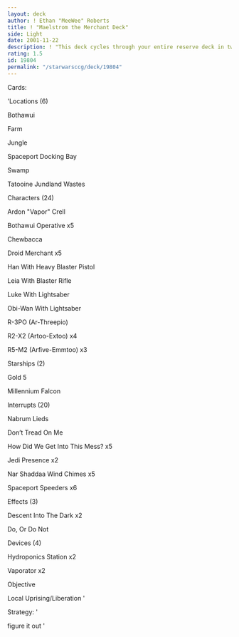 ```yaml
---
layout: deck
author: ! Ethan "MeeWee" Roberts
title: ! "Maelstrom the Merchant Deck"
side: Light
date: 2001-11-22
description: ! "This deck cycles through your entire reserve deck in two turns allowing you to set up massive battles, drains and regeneration before the opponent can react."
rating: 1.5
id: 19804
permalink: "/starwarsccg/deck/19804"
---
```

Cards: 

'Locations (6) 

Bothawui 

Farm 

Jungle 

Spaceport Docking Bay 

Swamp 

Tatooine Jundland Wastes 


Characters (24) 

Ardon "Vapor" Crell 

Bothawui Operative x5 

Chewbacca 

Droid Merchant x5 

Han With Heavy Blaster Pistol 

Leia With Blaster Rifle 

Luke With Lightsaber 

Obi-Wan With Lightsaber 

R-3PO (Ar-Threepio) 

R2-X2 (Artoo-Extoo) x4 

R5-M2 (Arfive-Emmtoo) x3 


Starships (2) 

Gold 5 

Millennium Falcon 


Interrupts (20) 

Nabrum Lieds

Don’t Tread On Me 

How Did We Get Into This Mess? x5 

Jedi Presence x2 

Nar Shaddaa Wind Chimes x5 

Spaceport Speeders x6 


Effects (3)

Descent Into The Dark x2 

Do, Or Do Not 


Devices (4) 

Hydroponics Station x2 

Vaporator x2 


Objective 

Local Uprising/Liberation  '

Strategy: '

figure it out '
